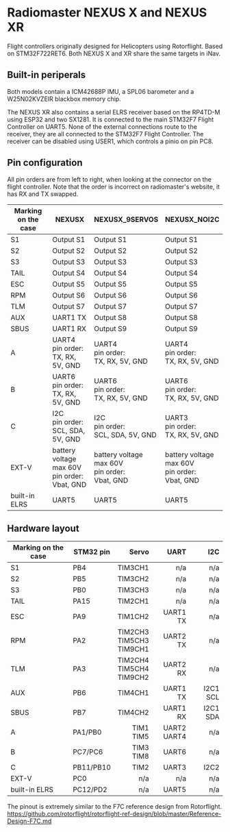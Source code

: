Radiomaster NEXUS X and NEXUS XR
================================

Flight controllers originally designed for Helicopters using Rotorflight.
Based on STM32F722RET6. Both NEXUS X and XR share the same targets in iNav.

Built-in periperals
-------------------

Both models contain a ICM42688P IMU, a SPL06 barometer and a W25N02KVZEIR blackbox memory chip.

The NEXUS XR also contains a serial ELRS receiver based on the RP4TD-M using ESP32 and two SX1281.
It is connected to the main STM32F7 Flight Controller on UART5.
None of the external connections route to the receiver, they are all connected to the STM32F7 Flight Controller.
The receiver can be disabled using USER1, which controls a pinio on pin PC8.

Pin configuration
-----------------

All pin orders are from left to right, when looking at the connector on the flight controller.
Note that the order is incorrect on radiomaster's website, it has RX and TX swapped.

| Marking on the case | NEXUSX                                                | NEXUSX_9SERVOS                                        | NEXUSX_NOI2C                                          |
|---------------------|-------------------------------------------------------|-------------------------------------------------------|-------------------------------------------------------|
| S1                  | Output S1                                             | Output S1                                             | Output S1                                             |
| S2                  | Output S2                                             | Output S2                                             | Output S2                                             |
| S3                  | Output S3                                             | Output S3                                             | Output S3                                             |
| TAIL                | Output S4                                             | Output S4                                             | Output S4                                             |
| ESC                 | Output S5                                             | Output S5                                             | Output S5                                             |
| RPM                 | Output S6                                             | Output S6                                             | Output S6                                             |
| TLM                 | Output S7                                             | Output S7                                             | Output S7                                             |
| AUX                 | UART1 TX                                              | Output S8                                             | Output S8                                             |
| SBUS                | UART1 RX                                              | Output S9                                             | Output S9                                             |
| A                   | UART4<br>pin order:<br>TX, RX, 5V, GND                | UART4<br>pin order:<br>TX, RX, 5V, GND                | UART4<br>pin order:<br>TX, RX, 5V, GND                |
| B                   | UART6<br>pin order:<br>TX, RX, 5V, GND                | UART6<br>pin order:<br>TX, RX, 5V, GND                | UART6<br>pin order:<br>TX, RX, 5V, GND                |
| C                   | I2C<br>pin order:<br>SCL, SDA, 5V, GND                | I2C<br>pin order:<br>SCL, SDA, 5V, GND                | UART3<br>pin order:<br>TX, RX, 5V, GND                |
| EXT-V               | battery voltage<br>max 60V<br>pin order:<br>Vbat, GND | battery voltage<br>max 60V<br>pin order:<br>Vbat, GND | battery voltage<br>max 60V<br>pin order:<br>Vbat, GND |
| built-in ELRS       | UART5                                                 | UART5                                                 | UART5                                                 |
Hardware layout
---------------


| Marking on the case | STM32 pin |                         Servo |           UART |      I2C |
|---------------------|-----------|------------------------------:|---------------:|---------:|
| S1                  | PB4       |                       TIM3CH1 |            n/a |      n/a |
| S2                  | PB5       |                       TIM3CH2 |            n/a |      n/a |
| S3                  | PB0       |                       TIM3CH3 |            n/a |      n/a |
| TAIL                | PA15      |                       TIM2CH1 |            n/a |      n/a |
| ESC                 | PA9       |                       TIM1CH2 |       UART1 TX |      n/a |
| RPM                 | PA2       | TIM2CH3<br>TIM5CH3<br>TIM9CH1 |       UART2 TX |      n/a |
| TLM                 | PA3       | TIM2CH4<br>TIM5CH4<br>TIM9CH2 |       UART2 RX |      n/a |
| AUX                 | PB6       |                       TIM4CH1 |       UART1 TX | I2C1 SCL |
| SBUS                | PB7       |                       TIM4CH2 |       UART1 RX | I2C1 SDA |
| A                   | PA1/PB0   |                  TIM1<br>TIM5 | UART2<br>UART4 |      n/a |
| B                   | PC7/PC6   |                  TIM3<br>TIM8 |          UART6 |      n/a |
| C                   | PB11/PB10 |                          TIM2 |          UART3 |     I2C2 |
| EXT-V               | PC0       |                           n/a | n/a            | n/a      |
| built-in ELRS       | PC12/PD2  |                           n/a |          UART5 |      n/a |

The pinout is extremely similar to the F7C reference design from Rotorflight.
https://github.com/rotorflight/rotorflight-ref-design/blob/master/Reference-Design-F7C.md